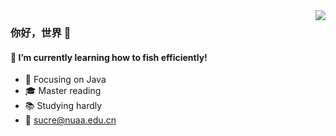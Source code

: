 

<!--
**tangtangsama/tangtangsama** is a ✨ _special_ ✨ repository because its `README.md` (this file) appears on your GitHub profile.
### Hi there 👋
Here are some ideas to get you started:

- 🔭 I’m currently working on ...
- 🌱 I’m currently learning ...
- 👯 I’m looking to collaborate on ...
- 🤔 I’m looking for help with ...
- 💬 Ask me about ...
- 📫 How to reach me: ...
- 😄 Pronouns: ...
- ⚡ Fun fact: ...
-->

<img align="right" src="https://github-readme-stats.vercel.app/api?username=tangtangsama&show_icons=true&theme=cobalt" />
            
### 你好，世界 👋
#### 🌱 I’m currently learning how to fish efficiently!

- :blue_book: Focusing on Java
- :mortar_board: Master reading
- :books: Studying hardly
- :email: sucre@nuaa.edu.cn




